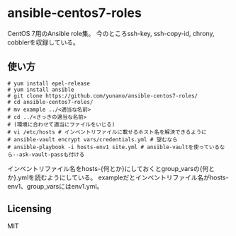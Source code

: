 ansible-centos7-roles
=====================

CentOS 7用のAnsible role集。
今のところssh-key, ssh-copy-id, chrony, cobblerを収録している。

## 使い方

```
# yum install epel-release
# yum install ansible
# git clone https://github.com/yunano/ansible-centos7-roles/
# cd ansible-centos7-roles/
# mv example ../<適当な名前>
# cd ../<さっきの適当な名前>
# (環境に合わせて適当にファイルをいじる)
# vi /etc/hosts # インベントリファイルに載せるホスト名を解決できるように
# ansible-vault encrypt vars/credentials.yml # 望むなら
# ansible-playbook -i hosts-env1 site.yml # ansible-vaultを使っているなら--ask-vault-passも付ける
```

インベントリファイル名をhosts-{何とか}にしておくとgroup_varsの{何とか}.ymlを読むようにしている。
exampleだとインベントリファイル名がhosts-env1、group_varsにはenv1.yml。

## Licensing

MIT
